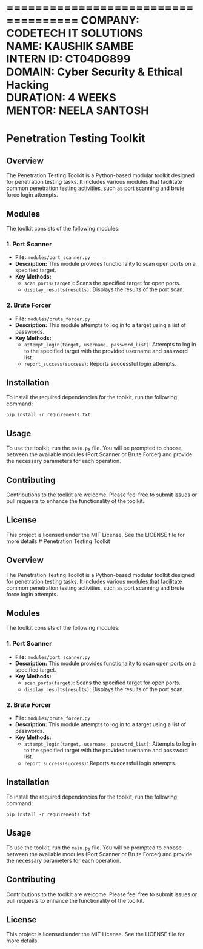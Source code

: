 ====================================
COMPANY: CODETECH IT SOLUTIONS  
NAME: KAUSHIK SAMBE  
INTERN ID: CT04DG899  
DOMAIN: Cyber Security & Ethical Hacking  
DURATION: 4 WEEKS  
MENTOR: NEELA SANTOSH  
====================================

# Penetration Testing Toolkit

## Overview
The Penetration Testing Toolkit is a Python-based modular toolkit designed for penetration testing tasks. It includes various modules that facilitate common penetration testing activities, such as port scanning and brute force login attempts.

## Modules
The toolkit consists of the following modules:

### 1. Port Scanner
- **File:** `modules/port_scanner.py`
- **Description:** This module provides functionality to scan open ports on a specified target.
- **Key Methods:**
  - `scan_ports(target)`: Scans the specified target for open ports.
  - `display_results(results)`: Displays the results of the port scan.

### 2. Brute Forcer
- **File:** `modules/brute_forcer.py`
- **Description:** This module attempts to log in to a target using a list of passwords.
- **Key Methods:**
  - `attempt_login(target, username, password_list)`: Attempts to log in to the specified target with the provided username and password list.
  - `report_success(success)`: Reports successful login attempts.

## Installation
To install the required dependencies for the toolkit, run the following command:

```
pip install -r requirements.txt
```

## Usage
To use the toolkit, run the `main.py` file. You will be prompted to choose between the available modules (Port Scanner or Brute Forcer) and provide the necessary parameters for each operation.

## Contributing
Contributions to the toolkit are welcome. Please feel free to submit issues or pull requests to enhance the functionality of the toolkit.

## License
This project is licensed under the MIT License. See the LICENSE file for more details.# Penetration Testing Toolkit

## Overview
The Penetration Testing Toolkit is a Python-based modular toolkit designed for penetration testing tasks. It includes various modules that facilitate common penetration testing activities, such as port scanning and brute force login attempts.

## Modules
The toolkit consists of the following modules:

### 1. Port Scanner
- **File:** `modules/port_scanner.py`
- **Description:** This module provides functionality to scan open ports on a specified target.
- **Key Methods:**
  - `scan_ports(target)`: Scans the specified target for open ports.
  - `display_results(results)`: Displays the results of the port scan.

### 2. Brute Forcer
- **File:** `modules/brute_forcer.py`
- **Description:** This module attempts to log in to a target using a list of passwords.
- **Key Methods:**
  - `attempt_login(target, username, password_list)`: Attempts to log in to the specified target with the provided username and password list.
  - `report_success(success)`: Reports successful login attempts.

## Installation
To install the required dependencies for the toolkit, run the following command:

```
pip install -r requirements.txt
```

## Usage
To use the toolkit, run the `main.py` file. You will be prompted to choose between the available modules (Port Scanner or Brute Forcer) and provide the necessary parameters for each operation.

## Contributing
Contributions to the toolkit are welcome. Please feel free to submit issues or pull requests to enhance the functionality of the toolkit.

## License
This project is licensed under the MIT License. See the LICENSE file for more details.